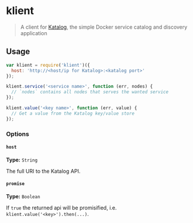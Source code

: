 klient
=======

> A client for [Katalog](https://registry.hub.docker.com/u/joakimbeng/katalog/), the simple Docker service catalog and discovery application

## Usage

```javascript
var klient = require('klient')({
  host: 'http://<host/ip for Katalog>:<katalog port>'
});

klient.service('<service name>', function (err, nodes) {
  // `nodes` contains all nodes that serves the wanted service
});

klient.value('<key name>', function (err, value) {
  // Get a value from the Katalog key/value store
});
```

### Options

#### `host`

**Type:** `String`


The full URI to the Katalog API.


#### `promise`

**Type:** `Boolean`


If `true` the returned api will be promisified, i.e. `klient.value('<key>').then(...)`.

